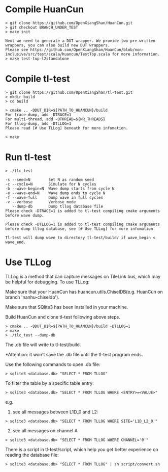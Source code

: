 # Compile HuanCun

```
> git clone https://github.com/OpenXiangShan/HuanCun.git
> git checkout BRANCH_UNDER_TEST
> make init

Next we need to generate a DUT wrapper. We provide two pre-written wrappers, you can also build new DUT wrappers.
Please see https://github.com/OpenXiangShan/HuanCun/blob/non-inclusive/src/test/scala/huancun/TestTop.scala for more information.
> make test-top-l2standalone
```

# Compile tl-test

```
> git clone https://github.com/OpenXiangShan/tl-test.git
> mkdir build
> cd build

> cmake .. -DDUT_DIR=${PATH_TO_HUANCUN}/build
For trace-dump, add -DTRACE=1
For multi-thread, add -DTHREAD=${NR_THREADS}
For tllog-dump, add -DTLLOG=1
Please read [# Use TLLog] beneath for more infomation.

> make
```

# Run tl-test

```
> ./tlc_test

-s --seed=N        Set N as random seed
-c --cycle=N       Simulate for N cycles
-b --wave-begin=N  Wave dump starts from cycle N
-e --wave-end=N    Wave dump ends to cycle N
-f --wave-full     Dump wave in full cycles
-v --verbose       Verbose mode
   --dump-db       Dump tllog database file
Please check -DTRACE=1 is added to tl-test compiling cmake arguments before wave dump.

Please check -DTLLOG=1 is added to tl-test compiling cmake arguments before dump tllog database, see [# Use TLLog] for more infomation.

Tl-test will dump wave to directory tl-test/build/ if wave_begin < wave_end.
```

# Use TLLog

TLLog is a method that can capture messages on TileLink bus, which may be helpful for debugging. To use TLLog:

Make sure that your HuanCun has huancun.utils.ChiselDB(e.g. HuanCun on branch 'nanhu-chiseldb').

Make sure that SQlite3 has been installed in your machine.

Build HuanCun and clone tl-test following above steps.

```
> cmake .. -DDUT_DIR=${PATH_TO_HUANCUN}/build -DTLLOG=1
> make
> ./tlc_test --dump-db
```

The .db file will write to tl-test/build.

*Attention: it won't save the .db file until the tl-test program ends.

Use the following commands to open .db file:
```
> sqlite3 <database.db> "SELECT * FROM TLLOG"
```

To filter the table by a specific table entry:
```
> sqlite3 <database.db> "SELECT * FROM TLLOG WHERE <ENTRY>=<VALUE>"
```

e.g. 
1. see all messages between L1D_0 and L2:
```
> sqlite3 <database.db> "SELECT * FROM TLLOG WHERE SITE='L1D_L2_0'"
```

2. see all messages on channel A
```
> sqlite3 <database.db> "SELECT * FROM TLLOG WHERE CHANNEL='0'"
```

There is a script in tl-test/script, which help you get better experience on reading the database file:
```
> sqlite3 <database.db> "SELECT * FROM TLLOG" | sh script/convert.sh
```
